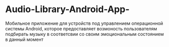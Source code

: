 # Audio-Library-Android-App-
Мобильное приложение для устройств под управлением операционной системы Android, которое предоставляет возмоность пользователям подбирать музыку в соответсвии со своим эмоциональным состоянием в данный момент
